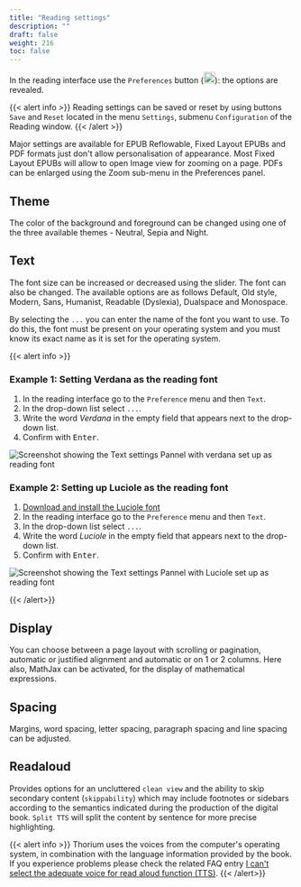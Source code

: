 ```yaml
---
title: "Reading settings"
description: ""
draft: false
weight: 216
toc: false
---
```


In the reading interface use the `Preferences` button (<img class="icons" src="/images/icons/font-size.svg" alt="" width="20px">): the options are revealed.

{{< alert info >}}
Reading settings can be saved or reset by using buttons `Save` and `Reset` located in the menu `Settings`, submenu `Configuration` of the Reading window.
{{< /alert >}}

Major settings are available for EPUB Reflowable, Fixed Layout EPUBs and PDF formats just don't allow personalisation of appearance. Most Fixed Layout EPUBs will allow to open Image view for zooming on a page. PDFs can be enlarged using the Zoom sub-menu in the Preferences panel.
## Theme

The color of the background and foreground can be changed using one of the three
available themes - Neutral, Sepia and Night.

## Text

The font size can be increased or decreased using the slider.
The font can also be changed. The available options are as follows
 Default, Old style, Modern, Sans, Humanist, Readable (Dyslexia),
 Dualspace and Monospace.

By selecting the `...` you can enter the name of the font you want to use.
To do this, the font must be present on your 
operating system and you must know its exact name as it is set for 
the operating system.

{{< alert info >}}



### Example 1: Setting Verdana as the reading font

1. In the reading interface go to the `Preference` menu and then `Text`.
2. In the drop-down list select `...`.
3. Write the word *Verdana* in the empty field that appears next to the drop-down list.
4. Confirm with <kbd>Enter</kbd>.

<img class="icons" src="/images/local-fr/thorium-verdana.png" alt="Screenshot showing the Text settings Pannel with verdana set up as reading font">




### Example 2: Setting up Luciole as the reading font

1. [Download and install the Luciole font](https://www.luciole-vision.com/Fichiers/Luciole-Regular.ttf)
2. In the reading interface go to the `Preference` menu and then `Text`.
3. In the drop-down list select `...`.
4. Write the word *Luciole* in the empty field that appears next to the drop-down list.
5. Confirm with <kbd>Enter</kbd>.



<img class="icons" src="/images/local-fr/thorium-luciole.png" alt="Screenshot showing the Text settings Pannel with Luciole set up as reading font"/>



{{< /alert>}}

## Display

You can choose between a page layout with scrolling or pagination,
automatic or justified alignment and automatic or
on 1 or 2 columns. Here also, MathJax can be activated, for the display of
mathematical expressions.

## Spacing

Margins, word spacing, letter spacing, paragraph spacing and line spacing
can be adjusted.

## Readaloud

Provides options for an uncluttered `clean view` and the ability to skip
secondary content (`skippability`) which may include 
footnotes or sidebars according to the semantics 
indicated during the production of the digital book.
`Split TTS` will split the content by sentence for more precise highlighting.

{{< alert info >}}
Thorium uses the voices from the computer's operating system, in combination with the language information provided by the book. If you experience problems please check the related FAQ entry [I can't select the adequate voice for read aloud function (TTS)](../400_ressources/430_faq#TTSvoices).
{{< /alert>}}